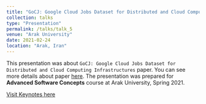 ```yaml
---
title: "GoCJ: Google Cloud Jobs Dataset for Distributed and Cloud Computing Infrastructures (in Persian)"
collection: talks
type: "Presentation"
permalink: /talks/talk_5
venue: "Arak University"
date: 2021-02-24
location: "Arak, Iran"
---
```


This presentation was about `GoCJ: Google Cloud Jobs Dataset for Distributed and Cloud Computing Infrastructures` paper. You can see more details about paper [here](https://www.mdpi.com/2306-5729/3/4/38). The presentation was prepared for **Advanced Software Concepts** course at Arak University, Spring 2021.

[Visit Keynotes here](https://alirezasn.ir/files/talks/talk_5_slides.pdf)